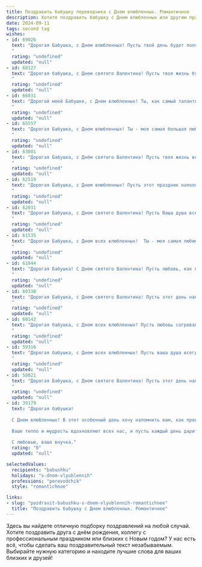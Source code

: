 ```yaml
---
title: Поздравить бабушку переводчика с Днем влюбленных. Романтичное
description: Хотите поздравить бабушку с Днем влюбленных или другим праздником? Наш ИИ создаст незабываемое поздравление, а вы обязательно выделитесь среди других.  
date: 2024-09-11
tags: second tag
wishes:
- id: 69026
  text: "Дорогая Бабушка, с Днем влюбленных! Пусть твой день будет полон нежности, тепла и любви, словно прекрасный перевод с языка сердца на язык души.
  "
  rating: "undefined"
  updated: "null"
- id: 68127
  text: "Дорогая бабушка, с Днем святого Валентина! Пусть твоя жизнь будет полна любви, как лучшие переводы, полные эмоций и смысла. Желаю тебе тепла, заботы и, конечно же, сладких моментов с любимыми!
  "
  rating: "undefined"
  updated: "null"
- id: 66831
  text: "Дорогой моей Бабушке, с Днем влюбленных! Ты, как самый талантливый переводчик, всю жизнь умело переводила любовь на язык заботы и нежности. Спасибо за твою безграничную любовь, которая согревает меня до сих пор. С праздником!
  "
  rating: "undefined"
  updated: "null"
- id: 65557
  text: "Дорогая Бабушка, с Днем влюбленных! Ты - моя самая большая любовь, с тобой жизнь полна тепла и волшебства. Ты переводишь мир для меня, раскрывая его красоту, как истинный переводчик, только с любовью и нежностью. Желаю тебе океана счастья, любви и нежных объятий!
  "
  rating: "undefined"
  updated: "null"
- id: 63801
  text: "Дорогая Бабушка, с Днём святого Валентина! Пусть твоя жизнь всегда будет наполнена любовью, как прекрасный перевод, раскрывающий все нюансы чувств. Желаю тебе нежных объятий, ярких моментов и бесконечного счастья!
  "
  rating: "undefined"
  updated: "null"
- id: 62519
  text: "Дорогая Бабушка, с Днем влюбленных! Пусть этот праздник наполнит Ваш дом любовью и теплом, как ваш замечательный перевод  —  мир и понимание!
  "
  rating: "undefined"
  updated: "null"
- id: 62031
  text: "Дорогая Бабушка, с Днем святого Валентина! Пусть Ваша душа всегда будет полна любви, как прекрасные переводы, что Вы создаете. Желаю Вам океан нежности, море счастья и безграничной любви!
  "
  rating: "undefined"
  updated: "null"
- id: 61535
  text: "Дорогая Бабушка, с Днем всех влюбленных!  Ты - моя самая любимая переводчица, которая перевела на язык любви все слова, которыми я дорожу. Спасибо за твою нежность, заботу и верность. Ты – мой самый главный переводчик чувств и эмоций! 🥰
  "
  rating: "undefined"
  updated: "null"
- id: 61044
  text: "Дорогая Бабушка! С Днем святого Валентина! Пусть любовь, как прекрасный перевод, наполняет Вашу жизнь теплом, нежностью и счастьем. ❤️
  "
  rating: "undefined"
  updated: "null"
- id: 60338
  text: "Дорогая Бабушка, с Днем святого Валентина! Пусть этот день наполнится нежностью, любовью и теплыми воспоминаниями. Ваша профессия переводчика – это искусство соединять языки и сердца, и пусть ваша жизнь будет наполнена такими же прекрасными переводами, как ваши слова любви!
  "
  rating: "undefined"
  updated: "null"
- id: 60142
  text: "Дорогая бабушка, с Днем всех влюбленных! Пусть любовь согревает тебя, как теплый плед в зимний вечер. Как переводчик, ты всегда находила слова, чтобы выразить самые глубокие чувства. Желаю тебе, чтобы сердце твое пело от любви, а душа - от счастья!
  "
  rating: "undefined"
  updated: "null"
- id: 59316
  text: "Дорогая бабушка, с Днем всех влюбленных! Пусть ваша душа всегда будет полна любви, как прекрасный перевод, рожденный из глубины ваших знаний и опыта. Желаю вам океан нежности, безграничного счастья и бесконечных улыбок!
  "
  rating: "undefined"
  updated: "null"
- id: 58821
  text: "Дорогая Бабушка, с Днем святого Валентина! Пусть этот день напомнит тебе о том, как сильно мы тебя любим, как ты значима для нас и как очаровательно ты переводишь наши чувства на язык любви.
  "
  rating: "undefined"
  updated: "null"
- id: 39179
  text: "Дорогая бабушка!
  
  С Днем влюбленных! В этот особенный день хочу напомнить вам, как прекрасен ваш мир, наполненный нежностью и любовью. Как переводчик, вы умело передаете эмоции и чувства, и пусть в вашей жизни всегда звучат самые романтичные слова!
  
  Ваше тепло и мудрость вдохновляют всех нас, и пусть каждый день дарит вам радость и счастье, словно самые красивые строки стихов о любви. Желаю вам, чтобы рядом всегда были те, кто сможет оценить ваше сердце и искренность.
  
  С любовью, ваша внучка."
  rating: "0"
  updated: "null"

selectedValues:
  recipients: "babushku"
  holidays: "s-dnem-vlyublennih"
  professions: "perevodchik"
  style: "romantichnoe"

links:
- slug: "pozdravit-babushku-s-dnem-vlyublennih-romantichnoe"
  title: "Поздравить бабушку с Днем влюбленных. Романтичное"
---
```


Здесь вы найдете отличную подборку поздравлений на любой случай. 
Хотите поздравить друга с днём рождения, коллегу с профессиональным праздником или близких с Новым годом? У нас есть всё, чтобы сделать ваш поздравительный текст незабываемым. Выбирайте нужную категорию и находите лучшие слова для ваших близких и друзей!
